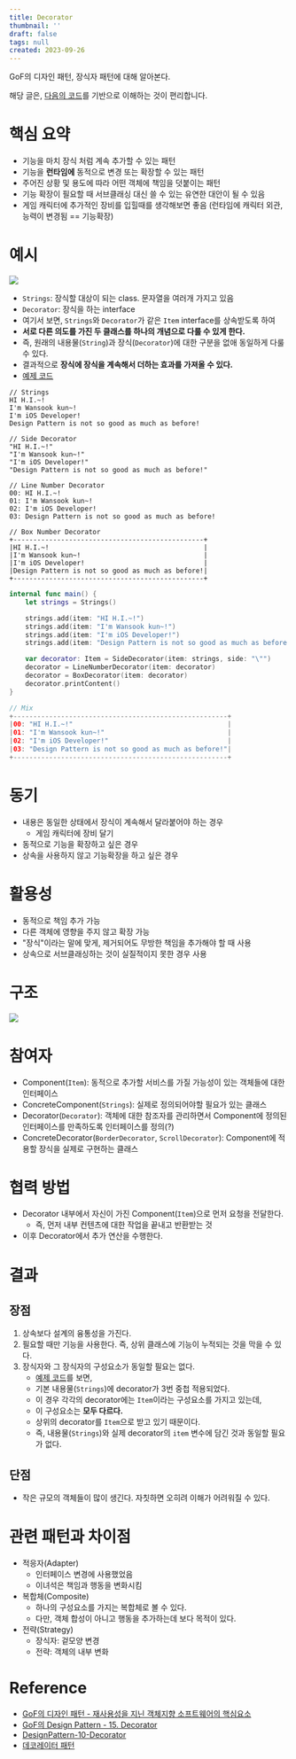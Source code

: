 ```yaml
---
title: Decorator
thumbnail: ''
draft: false
tags: null
created: 2023-09-26
---
```


GoF의 디자인 패턴, 장식자 패턴에 대해 알아본다.

해당 글은, [다음의 코드](https://github.com/wansook0316/DesignPattern-10-Decorator)를 기반으로 이해하는 것이 편리합니다.

# 핵심 요약

* 기능을 마치 장식 처럼 계속 추가할 수 있는 패턴
* 기능을 **런타임에** 동적으로 변경 또는 확장할 수 있는 패턴
* 주어진 상황 및 용도에 따라 어떤 객체에 책임을 덧붙이는 패턴
* 기능 확장이 필요할 때 서브클래싱 대신 쓸 수 있는 유연한 대안이 될 수 있음
* 게임 캐릭터에 추가적인 장비를 입힐때를 생각해보면 좋음 (런타임에 캐릭터 외관, 능력이 변경됨 == 기능확장)

# 예시

![](DesignPattern_12_Decorator_0.jpg)

* `Strings`: 장식할 대상이 되는 class. 문자열을 여러개 가지고 있음
* `Decorator`: 장식을 하는 interface
* 여기서 보면, `Strings`와 `Decorator`가 같은 `Item` interface를 상속받도록 하여
* **서로 다른 의도를 가진 두 클래스를 하나의 개념으로 다룰 수 있게 한다.**
* 즉, 원래의 내용물(`String`)과 장식(`Decorator`)에 대한 구분을 없애 동일하게 다룰 수 있다.
* 결과적으로 **장식에 장식을 계속해서 더하는 효과를 가져올 수 있다.**
* [예제 코드](https://github.com/wansook0316/DesignPattern-10-Decorator)

````
// Strings
HI H.I.~!
I'm Wansook kun~!
I'm iOS Developer!
Design Pattern is not so good as much as before!
````

````
// Side Decorator
"HI H.I.~!"
"I'm Wansook kun~!"
"I'm iOS Developer!"
"Design Pattern is not so good as much as before!"
````

````
// Line Number Decorator
00: HI H.I.~!
01: I'm Wansook kun~!
02: I'm iOS Developer!
03: Design Pattern is not so good as much as before!
````

````
// Box Number Decorator
+------------------------------------------------+
|HI H.I.~!                                       |
|I'm Wansook kun~!                               |
|I'm iOS Developer!                              |
|Design Pattern is not so good as much as before!|
+------------------------------------------------+
````

````swift
internal func main() {
    let strings = Strings()

    strings.add(item: "HI H.I.~!")
    strings.add(item: "I'm Wansook kun~!")
    strings.add(item: "I'm iOS Developer!")
    strings.add(item: "Design Pattern is not so good as much as before!")

    var decorator: Item = SideDecorator(item: strings, side: "\"")
    decorator = LineNumberDecorator(item: decorator)
    decorator = BoxDecorator(item: decorator)
    decorator.printContent()
}

// Mix
+------------------------------------------------------+
|00: "HI H.I.~!"                                       |
|01: "I'm Wansook kun~!"                               |
|02: "I'm iOS Developer!"                              |
|03: "Design Pattern is not so good as much as before!"|
+------------------------------------------------------+
````

# 동기

* 내용은 동일한 상태에서 장식이 계속해서 달라붙어야 하는 경우
  * 게임 캐릭터에 장비 달기
* 동적으로 기능을 확장하고 싶은 경우
* 상속을 사용하지 않고 기능확장을 하고 싶은 경우

# 활용성

* 동적으로 책임 추가 가능
* 다른 객체에 영향을 주지 않고 확장 가능
* "장식"이라는 말에 맞게, 제거되어도 무방한 책임을 추가해야 할 때 사용
* 상속으로 서브클래싱하는 것이 실질적이지 못한 경우 사용

# 구조

![](DesignPattern_12_Decorator_1.png)

# 참여자

* Component(`Item`): 동적으로 추가할 서비스를 가질 가능성이 있는 객체들에 대한 인터페이스
* ConcreteComponent(`Strings`): 실제로 정의되어야할 필요가 있는 클래스
* Decorator(`Decorator`): 객체에 대한 참조자를 관리하면서 Component에 정의된 인터페이스를 만족하도록 인터페이스를 정의(?)
* ConcreteDecorator(`BorderDecorator`, `ScrollDecorator`): Component에 적용할 장식을 실제로 구현하는 클래스

# 협력 방법

* Decorator 내부에서 자신이 가진 Component(`Item`)으로 먼저 요청을 전달한다.
  * 즉, 먼저 내부 컨텐츠에 대한 작업을 끝내고 반환받는 것
* 이후 Decorator에서 추가 연산을 수행한다.

# 결과

## 장점

1. 상속보다 설계의 융통성을 가진다.
1. 필요할 때만 기능을 사용한다. 즉, 상위 클래스에 기능이 누적되는 것을 막을 수 있다.
1. 장식자와 그 장식자의 구성요소가 동일할 필요는 없다.
   * [예제 코드](https://github.com/wansook0316/DesignPattern-10-Decorator)를 보면,
   * 기본 내용물(`Strings`)에 decorator가 3번 중첩 적용되었다.
   * 이 경우 각각의 decorator에는 `Item`이라는 구성요소를 가지고 있는데,
   * 이 구성요소는 **모두 다르다.**
   * 상위의 decorator를 `Item`으로 받고 있기 때문이다.
   * 즉, 내용물(`Strings`)와 실제 decorator의 `item` 변수에 담긴 것과 동일할 필요가 없다.

## 단점

* 작은 규모의 객체들이 많이 생긴다. 자칫하면 오히려 이해가 어려워질 수 있다.

# 관련 패턴과 차이점

* 적응자(Adapter)
  * 인터페이스 변경에 사용했었음
  * 이녀석은 책임과 행동을 변화시킴
* 복합체(Composite)
  * 하나의 구성요소를 가지는 복합체로 볼 수 있다.
  * 다만, 객체 합성이 아니고 행동을 추가하는데 보다 목적이 있다.
* 전략(Strategy)
  * 장식자: 겉모양 변경
  * 전략: 객체의 내부 변화

# Reference

* [GoF의 디자인 패턴 - 재사용성을 지닌 객체지향 소프트웨어의 핵심요소](http://www.yes24.com/Product/Goods/17525598)
* [GoF의 Design Pattern - 15. Decorator](https://www.youtube.com/watch?v=UTmY_oB4V8I&list=PLe6NQuuFBu7FhPfxkjDd2cWnTy2y_w_jZ&index=14)
* [DesignPattern-10-Decorator](https://github.com/wansook0316/DesignPattern-10-Decorator)
* [데코레이터 패턴](https://ko.wikipedia.org/wiki/%EB%8D%B0%EC%BD%94%EB%A0%88%EC%9D%B4%ED%84%B0_%ED%8C%A8%ED%84%B4)
